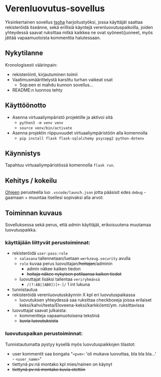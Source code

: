 # Verenluovutus-sovellus

Yksinkertainen sovellus [tsoha](https://hy-tsoha.github.io/materiaali/) harjoitustyöksi, jossa käyttäjät saattaa rekisteröidä itseänne, sekä erillisiä käyntejä verenluovutuspaikoilla, joiden yhteydessä saavat ruksittaa mitkä kaikkea ne ovat syöneet/juoneet, myös jättää vapaamuotoista kommenttia halutessaan.

## Nykytilanne

Kronologisesti väärinpain:

- rekisteröinti, kirjautuminen toimii
- Vaatimusmäärittelystä karsittu turhan vaikeat osat
    - 5op:een ei mahdu kunnon sovellus...
- README:n luonnos tehty

## Käyttöönotto

- Asenna virtuaaliympäristö projektille ja aktivoi sitä
    - `python3 -m venv venv`
    - `source venv/bin/activate`
- Asenna projektin riippuvuudet virtuaaliympäristöön alla komennolla
    - `pip install flask flask-sqlalchemy psycopg2 python-dotenv`

## Käynnistys

Tapahtuu virtuaaliympäristössä komennolla `flask run`.

## Kehitys / kokeilu

[Ohjeen](https://code.visualstudio.com/docs/python/tutorial-flask) perusteella luo `.vscode/launch.json` jotta pääsisit edes `debug` -gaamaan + muuntaa itsellesi sopivaksi alla arvot:

## Toiminnan kuvaus

Sovelluksessa sekä perus, että admin käyttäjät, erikoisuutena muutamaa luovutuspaikka.

### käyttäjään liittyvät perustoiminnat:

- rekisteröidä `user:pass:role`
    - `salasana` tallennetaan/luetaan `werkzeug.security` avulla
    - `role` kuvaa perus luovuttajan/~~hoitajan~~/adminin
        - admin näkee kaiken tiedon
        - ~~hoitaja näkee nykyisen potilaansa kaiken tiedot~~
    - luovuttajat lisäksi tallentaa `veriryhmänsä`
        - `/(?:AB|[AB0])[+-]/` 1 int lukuna
- tunnistautua
- rekisteröidä verenluovutuskäynnin X kpl eri luovutuspaikassa
    - luovutuksen yhteydessä saa ruksittaa checkboxeja joissa erilaiset keksi/kahvi/teeta/Eloveena-keksi/karkki/emt/ym. ruksittavissa
- luovuttajat saavat julkaista:
    - kommentteja vapaamuotoisena tekstinä
    - ~~kuvia luovutuksista~~

### luovutuspaikan perustoiminnat:

Tunnistautumatta pystyy kysellä myös luovutuspaikkojen tilastot:

- user kommentit saa bongata "`<pvm>`: 'oli mukava luovuttaa, bla bla bla...' - `<user_name>`"
- tiettynä pv:nä montako kpl mies/nainen on käynyt
- ~~tiettynä pv:nä montako kuvia otettiin~~

